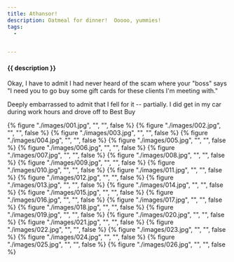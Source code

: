 ```yaml
---
title: Athansor!
description: Oatmeal for dinner!  Ooooo, yummies!
tags:
  - 


---
```


<h4 class="subTitle">{{ description }}</h4>

  Okay, I have to admit I had never heard of the scam where your "boss" says 
  "I need you to go buy some gift cards for these clients I'm meeting with."

Deeply embarrassed to admit that I fell for it -- partially.  I did get in my car
during work hours and drove off to Best Buy

{% figure "./images/001.jpg", "", "", false %}
{% figure "./images/002.jpg", "", "", false %}
{% figure "./images/003.jpg", "", "", false %}
{% figure "./images/004.jpg", "", "", false %}
{% figure "./images/005.jpg", "", "", false %}
{% figure "./images/006.jpg", "", "", false %}
{% figure "./images/007.jpg", "", "", false %}
{% figure "./images/008.jpg", "", "", false %}
{% figure "./images/009.jpg", "", "", false %}
{% figure "./images/010.jpg", "", "", false %}
{% figure "./images/011.jpg", "", "", false %}
{% figure "./images/012.jpg", "", "", false %}
{% figure "./images/013.jpg", "", "", false %}
{% figure "./images/014.jpg", "", "", false %}
{% figure "./images/015.jpg", "", "", false %}
{% figure "./images/016.jpg", "", "", false %}
{% figure "./images/017.jpg", "", "", false %}
{% figure "./images/018.jpg", "", "", false %}
{% figure "./images/019.jpg", "", "", false %}
{% figure "./images/020.jpg", "", "", false %}
{% figure "./images/021.jpg", "", "", false %}
{% figure "./images/022.jpg", "", "", false %}
{% figure "./images/023.jpg", "", "", false %}
{% figure "./images/024.jpg", "", "", false %}
{% figure "./images/025.jpg", "", "", false %}
{% figure "./images/026.jpg", "", "", false %}
